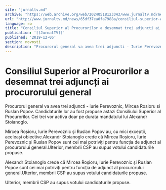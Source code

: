 ```yaml
---
site: "jurnaltv.md"
archive: "https://web.archive.org/web/20240518123343/www.jurnaltv.md/news/65df37ea0fa7988a/consiliul-superior-al-procurorilor-a-"
url: "http://www.jurnaltv.md/news/65df37ea0fa7988a/consiliul-superior-al-procurorilor-a-"
language: ro
title: "Consiliul Superior al Procurorilor a desemnat trei adjuncți ai procurorului general"
publication: '[[JurnalTV]]'
published: '2019-12-06'
section: novosti
description: "Procurorul general va avea trei adjuncti - Iurie Perevoznic, Mircea Rosioru si Ruslan Popov. Candidaturile lor au fost propuse astazi Consiliului Superior al Procurorilor. Cei trei vor activa doar pe durata mandatului lui Alexandr Stoianoglo."
---
```


# Consiliul Superior al Procurorilor a desemnat trei adjuncți ai procurorului general

Procurorul general va avea trei adjuncti - Iurie Perevoznic, Mircea Rosioru si Ruslan Popov. Candidaturile lor au fost propuse astazi Consiliului Superior al Procurorilor. Cei trei vor activa doar pe durata mandatului lui Alexandr Stoianoglo.

Mircea Roșioru, Iurie Perevoznic și Ruslan Popov au, cu mici excepții, aceleași obiective.Alexandr Stoianoglo crede că Mircea Roșioru, Iurie Perevoznic și Ruslan Popov sunt cei mai potriviți pentru funcția de adjunct al procurorului general.Ulterior, membrii CSP au supus votului candidaturile propuse.

Alexandr Stoianoglo crede că Mircea Roșioru, Iurie Perevoznic și Ruslan Popov sunt cei mai potriviți pentru funcția de adjunct al procurorului general.Ulterior, membrii CSP au supus votului candidaturile propuse.

Ulterior, membrii CSP au supus votului candidaturile propuse.